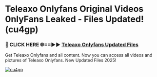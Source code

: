 # Teleaxo Onlyfans Original Videos 0nlyFans Leaked - Files Updated! (cu4gp)

<h3>🔴 CLICK HERE 🌐==►► <a href="https://tinyurl.com/x26r9saj" rel="nofollow">Teleaxo Onlyfans Updated Files</a></h3>

Get Teleaxo Onlyfans and all content. Now you can access all videos and pictures of Teleaxo Onlyfans. New Updated Files 2025!

[![cu4gp](https://i.imgur.com/LkgZPqh.gif)](https://tinyurl.com/x26r9saj)
